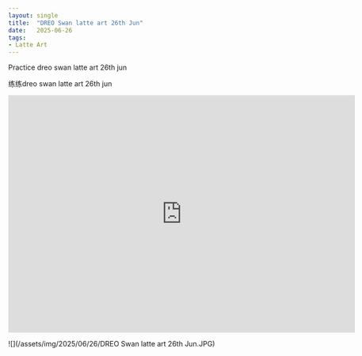 ```yaml
---
layout: single
title:  "DREO Swan latte art 26th Jun"
date:   2025-06-26
tags:
- Latte Art
---
```


Practice dreo swan latte art 26th jun

练练dreo swan latte art 26th jun

<div class="embed-container">
  <iframe
      src="https://www.youtube.com/embed/widtcvu-1qs"
      width="700"
      height="480"
      frameborder="0"
      allowfullscreen="true">
  </iframe>
</div>

![](/assets/img/2025/06/26/DREO Swan latte art 26th Jun.JPG)
